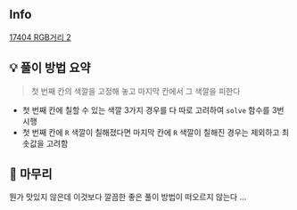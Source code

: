 ## Info
[17404 RGB거리 2](https://www.acmicpc.net/problem/17404)

## 💡 풀이 방법 요약
> 첫 번째 칸의 색깔을 고정해 놓고 마지막 칸에서 그 색깔을 피한다
- 첫 번째 칸에 칠할 수 있는 색깔 3가지 경우를 다 따로 고려하여 `solve` 함수를 3번 시행
- 첫 번째 칸에 `R` 색깔이 칠해졌다면 마지막 칸에 `R` 색깔이 칠해진 경우는 제외하고 최솟값을 고려함

## 🙂 마무리
뭔가 맛있지 않은데 이것보다 깔끔한 좋은 풀이 방법이 떠오르지 않는다 ...